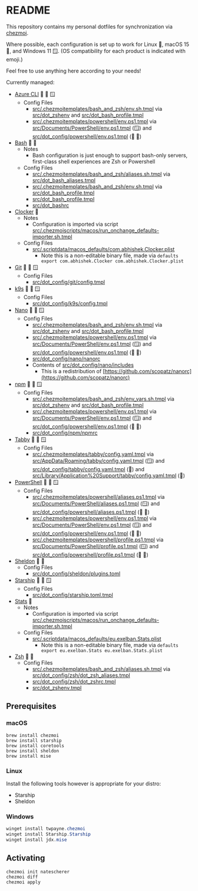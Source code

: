 # README
<!-- markdownlint-disable MD033 -->

This repository contains my personal dotfiles for synchronization via [chezmoi](https://www.chezmoi.io).

Where possible, each configuration is set up to work for Linux 🐧, macOS 15 🍎, and Windows 11 🪟. (OS compatibility for each product is indicated with emoji.)

Feel free to use anything here according to your needs!

Currently managed:

- [Azure CLI](https://learn.microsoft.com/en-us/cli/azure/) 🐧 🍎 🪟
  - Config Files
    - [src/.chezmoitemplates/bash_and_zsh/env.sh.tmpl](src/.chezmoitemplates/bash_and_zsh/env.sh.tmpl) via [src/dot_zshenv](src/dot_zshenv.tmpl) and [src/dot_bash_profile.tmpl](src/dot_bash_profile.tmpl)
    - [src/.chezmoitemplates/powershell/env.ps1.tmpl](src/.chezmoitemplates/powershell/env.ps1.tmpl) via [src/Documents/PowerShell/env.ps1.tmpl](src/Documents/PowerShell/env.ps1.tmpl) (🪟) and [src/dot_config/powershell/env.ps1.tmpl](src/dot_config/powershell/env.ps1.tmpl) (🐧 🍎)
- [Bash](https://www.gnu.org/software/bash/) 🐧 🍎
  - Notes
    - Bash configuration is just enough to support bash-only servers, first-class shell experiences are Zsh or Powershell
  - Config Files
    - [src/.chezmoitemplates/bash_and_zsh/aliases.sh.tmpl](src/.chezmoitemplates/bash_and_zsh/aliases.sh.tmpl) via [src/dot_bash_aliases.tmpl](src/dot_bash_aliases.tmpl)
    - [src/.chezmoitemplates/bash_and_zsh/env.sh.tmpl](src/.chezmoitemplates/bash_and_zsh/env.sh.tmpl) via [src/dot_bash_profile.tmpl](src/dot_bash_profile.tmpl)
    - [src/dot_bash_profile.tmpl](src/dot_bash_profile.tmpl)
    - [src/dot_bashrc](src/dot_bashrc)
- [Clocker](https://abhishekbanthia.com/clocker/) 🍎
  - Notes
    - Configuration is imported via script [src/.chezmoiscripts/macos/run_onchange_defaults-importer.sh.tmpl](src/.chezmoiscripts/macos/run_onchange_defaults-importer.sh.tmpl)
  - Config Files
    - [src/.scriptdata/macos_defaults/com.abhishek.Clocker.plist](src/.scriptdata/macos_defaults/com.abhishek.Clocker.plist)
      - Note this is a non-editable binary file, made via `defaults export com.abhishek.Clocker com.abhishek.Clocker.plist`
- [Git](https://git-scm.com/) 🐧 🍎 🪟
  - Config Files
    - [src/dot_config/git/config.tmpl](src/dot_config/git/config.tmpl)
- [k9s](https://github.com/derailed/k9s) 🐧 🍎 🪟
  - Config Files
    - [src/dot_config/k9s/config.tmpl](src/dot_config/git/config.tmpl)
- [Nano](https://www.nano-editor.org/) 🐧 🍎 🪟
  - Config Files
    - [src/.chezmoitemplates/bash_and_zsh/env.sh.tmpl](src/.chezmoitemplates/bash_and_zsh/env.sh.tmpl) via [src/dot_zshenv](src/dot_zshenv.tmpl) and [src/dot_bash_profile.tmpl](src/dot_bash_profile.tmpl)
    - [src/.chezmoitemplates/powershell/env.ps1.tmpl](src/.chezmoitemplates/powershell/env.ps1.tmpl) via [src/Documents/PowerShell/env.ps1.tmpl](src/Documents/PowerShell/env.ps1.tmpl) (🪟) and [src/dot_config/powershell/env.ps1.tmpl](src/dot_config/powershell/env.ps1.tmpl) (🐧 🍎)
    - [src/dot_config/nano/nanorc](src/dot_config/nano/nanorc)
    - Contents of [src/dot_config/nano/includes](src/dot_config/nano/includes)
      - This is a redistribution of [https://github.com/scopatz/nanorc](https://github.com/scopatz/nanorc)
- [npm](https://www.npmjs.com/) 🐧 🍎 🪟
  - Config Files
    - [src/.chezmoitemplates/bash_and_zsh/env_vars.sh.tmpl](src/.chezmoitemplates/bash_and_zsh/env.sh.tmpl) via [src/dot_zshenv](src/dot_zshenv.tmpl) and [src/dot_bash_profile.tmpl](src/dot_bash_profile.tmpl)
    - [src/.chezmoitemplates/powershell/env.ps1.tmpl](src/.chezmoitemplates/powershell/env.ps1.tmpl) via [src/Documents/PowerShell/env.ps1.tmpl](src/Documents/PowerShell/env.ps1.tmpl) (🪟) and [src/dot_config/powershell/env.ps1.tmpl](src/dot_config/powershell/env.ps1.tmpl) (🐧 🍎)
    - [src/dot_config/npm/npmrc](src/dot_config/npm/npmrc)
- [Tabby](https://tabby.sh/) 🐧 🍎 🪟
  - Config Files
    - [src/.chezmoitemplates/tabby/config.yaml.tmpl](src/.chezmoitemplates/tabby/config.yaml.tmpl) via [src/AppData/Roaming/tabby/config.yaml.tmpl](src/AppData/Roaming/tabby/config.yaml.tmpl) (🪟) and [src/dot_config/tabby/config.yaml.tmpl](src/dot_config/tabby/config.yaml.tmpl) (🐧) and [src/Library/Application%20Support/tabby/config.yaml.tmpl](src/Library/Application%20Support/tabby/config.yaml.tmpl) (🍎)
- [PowerShell](https://github.com/PowerShell/PowerShell) 🐧 🍎 🪟
  - Config Files
    - [src/.chezmoitemplates/powershell/aliases.ps1.tmpl](src/.chezmoitemplates/powershell/env.ps1.tmpl) via [src/Documents/PowerShell/aliases.ps1.tmpl](src/Documents/PowerShell/aliases.ps1.tmpl) (🪟) and [src/dot_config/powershell/aliases.ps1.tmpl](src/dot_config/powershell/aliases.ps1.tmpl) (🐧 🍎)
    - [src/.chezmoitemplates/powershell/env.ps1.tmpl](src/.chezmoitemplates/powershell/env.ps1.tmpl) via [src/Documents/PowerShell/env.ps1.tmpl](src/Documents/PowerShell/env.ps1.tmpl) (🪟) and [src/dot_config/powershell/env.ps1.tmpl](src/dot_config/powershell/env.ps1.tmpl) (🐧 🍎)
    - [src/.chezmoitemplates/powershell/profile.ps1.tmpl](src/.chezmoitemplates/powershell/profile.ps1.tmpl) via [src/Documents/PowerShell/profile.ps1.tmpl](src/Documents/PowerShell/profile.ps1.tmpl) (🪟) and [src/dot_config/powershell/profile.ps1.tmpl](src/dot_config/powershell/profile.ps1.tmpl) (🐧 🍎)
- [Sheldon](https://github.com/rossmacarthur/sheldon) 🐧 🍎
  - Config Files
    - [src/dot_config/sheldon/plugins.toml](src/dot_config/sheldon/plugins.toml)
- [Starship](https://starship.rs) 🐧 🍎 🪟
  - Config Files
    - [src/dot_config/starship.toml.tmpl](src/dot_config/starship.toml.tmpl)
- [Stats](https://github.com/exelban/stats) 🍎
  - Notes
    - Configuration is imported via script [src/.chezmoiscripts/macos/run_onchange_defaults-importer.sh.tmpl](src/.chezmoiscripts/macos/run_onchange_defaults-importer.sh.tmpl)
  - Config Files
    - [src/.scriptdata/macos_defaults/eu.exelban.Stats.plist](src/.scriptdata/macos_defaults/eu.exelban.Stats.plist)
      - Note this is a non-editable binary file, made via `defaults export eu.exelban.Stats eu.exelban.Stats.plist`
- [Zsh](https://www.zsh.org/) 🐧 🍎
  - Config Files
    - [src/.chezmoitemplates/bash_and_zsh/aliases.sh.tmpl](src/.chezmoitemplates/bash_and_zsh/aliases.sh.tmpl) via [src/dot_config/zsh/dot_zsh_aliases.tmpl](src/dot_config/zsh/dot_zsh_aliases.tmpl)
    - [src/dot_config/zsh/dot_zshrc.tmpl](src/dot_config/zsh/dot_zshrc.tmpl)
    - [src/dot_zshenv.tmpl](src/dot_zshenv.tmpl)

## Prerequisites

### macOS

```shell
brew install chezmoi
brew install starship
brew install coretools
brew install sheldon
brew install mise
```

### Linux

Install the following tools however is appropriate for your distro:

- Starship
- Sheldon

### Windows

```PowerShell
winget install twpayne.chezmoi
winget install Starship.Starship
winget install jdx.mise
```

## Activating

```shell
chezmoi init natescherer
chezmoi diff
chezmoi apply
```
